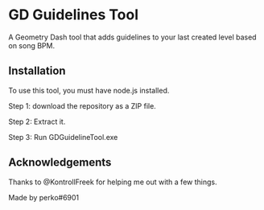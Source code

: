 # GD Guidelines Tool

A Geometry Dash tool that adds guidelines to your last created level based on song BPM.


## Installation

To use this tool, you must have node.js installed.

Step 1: download the repository as a ZIP file. 

Step 2: Extract it.

Step 3: Run GDGuidelineTool.exe
## Acknowledgements

Thanks to @KontrollFreek for helping me out with a few things.

Made by perko#6901
